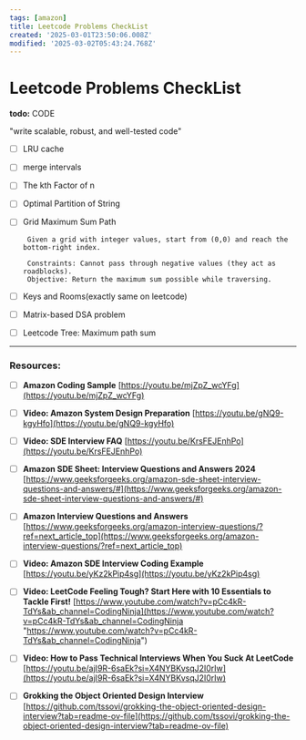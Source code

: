```yaml
---
tags: [amazon]
title: Leetcode Problems CheckList
created: '2025-03-01T23:50:06.008Z'
modified: '2025-03-02T05:43:24.768Z'
---
```


# Leetcode Problems CheckList
**todo:** 
CODE 

"write scalable, robust, and well-tested code"
 - [ ] LRU cache
 - [ ] merge intervals 
 - [ ] The kth Factor of n
 - [ ] Optimal Partition of String
 - [ ] Grid Maximum Sum Path
       
        Given a grid with integer values, start from (0,0) and reach the bottom-right index. 
        
        Constraints: Cannot pass through negative values (they act as roadblocks).
        Objective: Return the maximum sum possible while traversing.
 - [ ] Keys and Rooms(exactly same on leetcode)
 - [ ] Matrix-based DSA problem
 - [ ] Leetcode Tree: Maximum path sum


      
----

### Resources:
 - [ ] **Amazon Coding Sample**
[https://youtu.be/mjZpZ_wcYFg](https://youtu.be/mjZpZ_wcYFg)

 - [ ] **Video: Amazon System Design Preparation**
[https://youtu.be/gNQ9-kgyHfo](https://youtu.be/gNQ9-kgyHfo)

 - [ ] **Video: SDE Interview FAQ**
[https://youtu.be/KrsFEJEnhPo](https://youtu.be/KrsFEJEnhPo)

 - [ ] **Amazon SDE Sheet: Interview Questions and Answers 2024**
[https://www.geeksforgeeks.org/amazon-sde-sheet-interview-questions-and-answers/#](https://www.geeksforgeeks.org/amazon-sde-sheet-interview-questions-and-answers/#)

 - [ ] **Amazon Interview Questions and Answers**
[https://www.geeksforgeeks.org/amazon-interview-questions/?ref=next_article_top](https://www.geeksforgeeks.org/amazon-interview-questions/?ref=next_article_top)

 - [ ] **Video: Amazon SDE Interview Coding Example**
[https://youtu.be/yKz2kPip4sg](https://youtu.be/yKz2kPip4sg)


 - [ ] **Video: LeetCode Feeling Tough? Start Here with 10 Essentials to Tackle First!**
[https://www.youtube.com/watch?v=pCc4kR-TdYs&ab_channel=CodingNinja](https://www.youtube.com/watch?v=pCc4kR-TdYs&ab_channel=CodingNinja "https://www.youtube.com/watch?v=pCc4kR-TdYs&ab_channel=CodingNinja")

 - [ ] **Video: How to Pass Technical Interviews When You Suck At LeetCode**
[https://youtu.be/ajI9R-6saEk?si=X4NYBKvsqJ2I0rIw](https://youtu.be/ajI9R-6saEk?si=X4NYBKvsqJ2I0rIw)

 - [ ] **Grokking the Object Oriented Design Interview**
[https://github.com/tssovi/grokking-the-object-oriented-design-interview?tab=readme-ov-file](https://github.com/tssovi/grokking-the-object-oriented-design-interview?tab=readme-ov-file)

